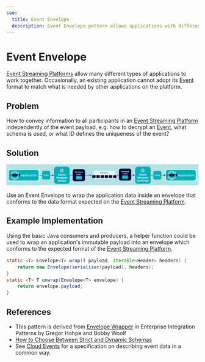 ```yaml
---
seo:
  title: Event Envelope
  description: Event Envelope pattern allows applications with different data formats to communicate across an Event Streaming Platform
---
```


# Event Envelope
[Event Streaming Platforms](../event-stream/event-streaming-platform.md) allow many different types of applications to work together. Occasionally, an existing application cannot adopt its [Event](../event/event.md) format to match what is needed by other applications on the platform.

## Problem
How to convey information to all participants in an [Event Streaming Platform](../event-stream/event-streaming-platform.md) independently of the event payload, e.g. how to decrypt an  [Event](../event/event.md), what schema is used, or what ID defines the uniqueness of the event?

## Solution
![event-envelope](../img/event-envelope.png)

Use an Event Envelope to wrap the application data inside an envelope that conforms to the data format expected on the [Event Streaming Platform](../event-stream/event-streaming-platform.md).

## Example Implementation
Using the basic Java consumers and producers, a helper function could be used to wrap an application's immutable payload into an envelope which conforms to the expected format of the [Event Streaming Platform](../event-stream/event-streaming-platform.md).

```Java
static <T> Envelope<T> wrap(T payload, Iterable<Header> headers) {
	return new Envelope(serializer(payload), headers);
}
static <T> T unwrap(Envelope<T> envelope) {
	return envelope.payload;
}
```

## References
* This pattern is derived from [Envelope Wrapper](https://www.enterpriseintegrationpatterns.com/patterns/messaging/EnvelopeWrapper.html) in Enterprise Integration Patterns by Gregor Hohpe and Bobby Woolf 
* [How to Choose Between Strict and Dynamic Schemas](https://www.confluent.io/blog/spring-kafka-protobuf-part-1-event-data-modeling/)
* See [Cloud Events](https://cloudevents.io/) for a specification on describing event data in a common way.
